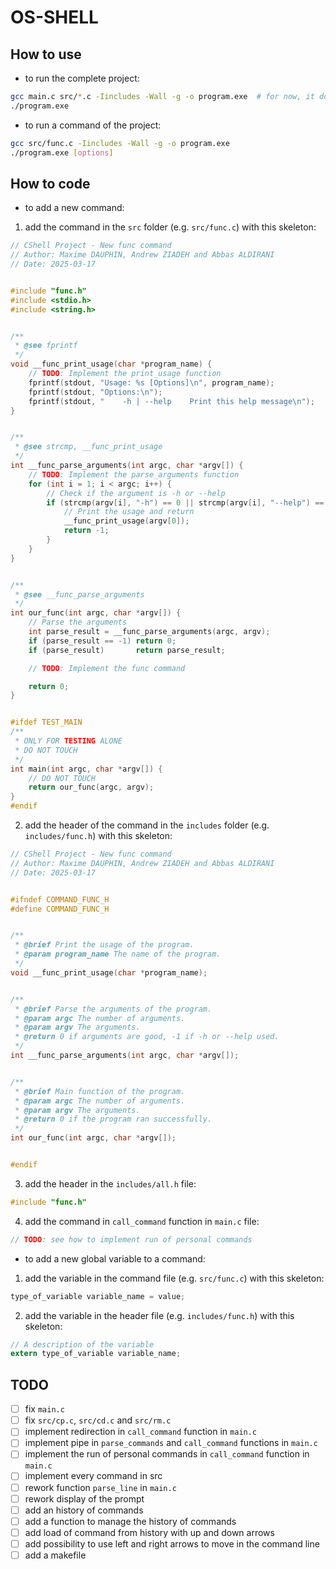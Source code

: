 # OS-SHELL

## How to use
- to run the complete project:
```bash
gcc main.c src/*.c -Iincludes -Wall -g -o program.exe  # for now, it doesn't work, you have to remove src/*.c for it to work, but it won't load personal commands
./program.exe
```
- to run a command of the project:
```bash
gcc src/func.c -Iincludes -Wall -g -o program.exe
./program.exe [options]
```

## How to code
- to add a new command:
1. add the command in the `src` folder (e.g. `src/func.c`) with this skeleton:
```c
// CShell Project - New func command
// Author: Maxime DAUPHIN, Andrew ZIADEH and Abbas ALDIRANI
// Date: 2025-03-17


#include "func.h"
#include <stdio.h>
#include <string.h>


/**
 * @see fprintf
 */
void __func_print_usage(char *program_name) {
    // TODO: Implement the print_usage function
    fprintf(stdout, "Usage: %s [Options]\n", program_name);
    fprintf(stdout, "Options:\n");
    fprintf(stdout, "    -h | --help    Print this help message\n");
}


/**
 * @see strcmp, __func_print_usage
 */
int __func_parse_arguments(int argc, char *argv[]) {
    // TODO: Implement the parse_arguments function
    for (int i = 1; i < argc; i++) {
        // Check if the argument is -h or --help
        if (strcmp(argv[i], "-h") == 0 || strcmp(argv[i], "--help") == 0) {
            // Print the usage and return
            __func_print_usage(argv[0]);
            return -1;
        }
    }
}


/**
 * @see __func_parse_arguments
 */
int our_func(int argc, char *argv[]) {
    // Parse the arguments
    int parse_result = __func_parse_arguments(argc, argv);
    if (parse_result == -1) return 0;
    if (parse_result)       return parse_result;

    // TODO: Implement the func command

    return 0;
}


#ifdef TEST_MAIN
/**
 * ONLY FOR TESTING ALONE
 * DO NOT TOUCH
 */
int main(int argc, char *argv[]) {
    // DO NOT TOUCH
    return our_func(argc, argv);
}
#endif
```
2. add the header of the command in the `includes` folder (e.g. `includes/func.h`) with this skeleton:
```c
// CShell Project - New func command
// Author: Maxime DAUPHIN, Andrew ZIADEH and Abbas ALDIRANI
// Date: 2025-03-17


#ifndef COMMAND_FUNC_H
#define COMMAND_FUNC_H


/**
 * @brief Print the usage of the program.
 * @param program_name The name of the program.
 */
void __func_print_usage(char *program_name);


/**
 * @brief Parse the arguments of the program.
 * @param argc The number of arguments.
 * @param argv The arguments.
 * @return 0 if arguments are good, -1 if -h or --help used.
 */
int __func_parse_arguments(int argc, char *argv[]);


/**
 * @brief Main function of the program.
 * @param argc The number of arguments.
 * @param argv The arguments.
 * @return 0 if the program ran successfully.
 */
int our_func(int argc, char *argv[]);


#endif
```
3. add the header in the `includes/all.h` file:
```c
#include "func.h"
```
4. add the command in `call_command` function in `main.c` file:
```c
// TODO: see how to implement run of personal commands
```
- to add a new global variable to a command:
1. add the variable in the command file (e.g. `src/func.c`) with this skeleton:
```c
type_of_variable variable_name = value;
```
2. add the variable in the header file (e.g. `includes/func.h`) with this skeleton:
```c
// A description of the variable
extern type_of_variable variable_name;
```


## TODO
- [ ] fix `main.c`
- [ ] fix `src/cp.c`, `src/cd.c` and `src/rm.c`
- [ ] implement redirection in `call_command` function in `main.c`
- [ ] implement pipe in `parse_commands` and `call_command` functions in `main.c`
- [ ] implement the run of personal commands in `call_command` function in `main.c`
- [ ] implement every command in src
- [ ] rework function `parse_line` in `main.c`
- [ ] rework display of the prompt
- [ ] add an history of commands
- [ ] add a function to manage the history of commands
- [ ] add load of command from history with up and down arrows
- [ ] add possibility to use left and right arrows to move in the command line
- [ ] add a makefile
